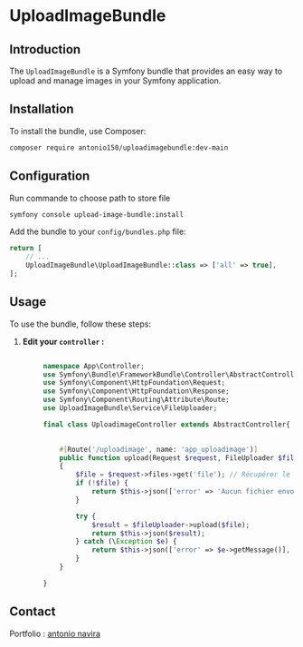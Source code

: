 # UploadImageBundle

## Introduction

The `UploadImageBundle` is a Symfony bundle that provides an easy way to upload and manage images in your Symfony application.

## Installation

To install the bundle, use Composer:

```bash
composer require antonio150/uploadimagebundle:dev-main
```

## Configuration

Run commande to choose path to store file

```bash
symfony console upload-image-bundle:install
```

Add the bundle to your `config/bundles.php` file:

```php
return [
    // ...
    UploadImageBundle\UploadImageBundle::class => ['all' => true],
];
```

## Usage

To use the bundle, follow these steps:

1. **Edit your `controller` :**

   ```php

        namespace App\Controller;
        use Symfony\Bundle\FrameworkBundle\Controller\AbstractController;
        use Symfony\Component\HttpFoundation\Request;
        use Symfony\Component\HttpFoundation\Response;
        use Symfony\Component\Routing\Attribute\Route;
        use UploadImageBundle\Service\FileUploader;

        final class UploadimageController extends AbstractController{

            
            #[Route('/uploadimage', name: 'app_uploadimage')]
            public function upload(Request $request, FileUploader $fileUploader): Response
            {
                $file = $request->files->get('file'); // Récupérer le fichier depuis la requête
                if (!$file) {
                    return $this->json(['error' => 'Aucun fichier envoyé'], Response::HTTP_BAD_REQUEST);
                }

                try {
                    $result = $fileUploader->upload($file);
                    return $this->json($result);
                } catch (\Exception $e) {
                    return $this->json(['error' => $e->getMessage()], Response::HTTP_BAD_REQUEST);
                }
            }

        }

   ```

## Contact

Portfolio : [antonio navira](https://portfolio-navira.vercel.app/)
